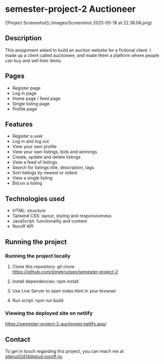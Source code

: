 # semester-project-2 Auctioneer

![Project Screenshot](./images/Screenshot 2025-05-18 at 22.38.06.png)

## Description

This assignment asked to build an auction website for a fictional client. I made up a client called auctioneer, and made them a platform where people can buy and sell their items.

## Pages

- Register page
- Log in page
- Home page / feed page
- Single listing page
- Profile page

## Features

- Register a user
- Log in and log out
- View your own profile
- View your own listings, bids and winnings
- Create, update and delete listings
- View a feed of listings
- Search for listings title, description, tags
- Sort listings by newest or oldest
- View a single listing
- Bid on a listing

## Technologies used

- HTML: structure
- Tailwind CSS: layout, styling and responsiveness
- JavaScript: functionality and content
- Noroff API

## Running the project

### Running the project locally

1. Clone this repository: git clone https://github.com/stineknutsen/semester-project-2

2. Install dependencies: npm install

3. Use Live Server to open index.html in your browser

4. Run script: npm run build

### Viewing the deployed site on netlify

https://semester-project-2-auctioneer.netlify.app/

## Contact

To get in touch regarding this project, you can reach me at
stiknu02414@stud.noroff.no
